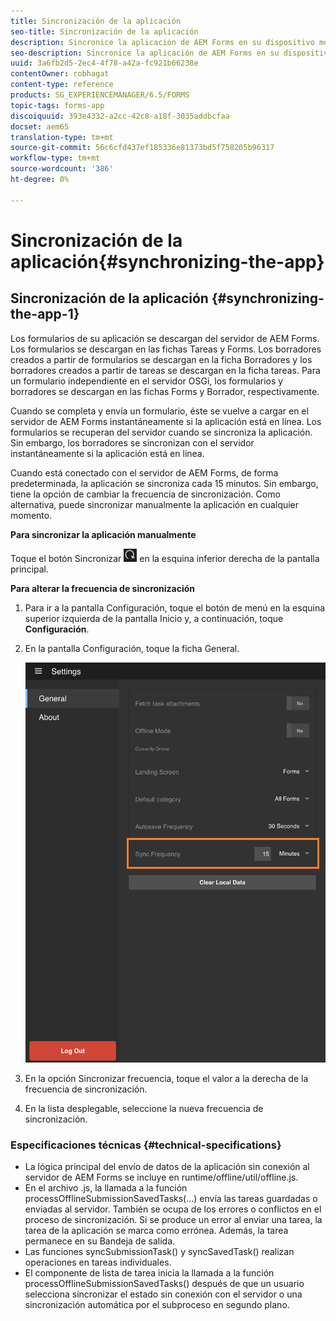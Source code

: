 ```yaml
---
title: Sincronización de la aplicación
seo-title: Sincronización de la aplicación
description: Sincronice la aplicación de AEM Forms en su dispositivo móvil con el servidor de AEM Forms.
seo-description: Sincronice la aplicación de AEM Forms en su dispositivo móvil con el servidor de AEM Forms.
uuid: 3a6fb2d5-2ec4-4f78-a42a-fc921b66238e
contentOwner: robhagat
content-type: reference
products: SG_EXPERIENCEMANAGER/6.5/FORMS
topic-tags: forms-app
discoiquuid: 393e4332-a2cc-42c8-a18f-3035addbcfaa
docset: aem65
translation-type: tm+mt
source-git-commit: 56c6cfd437ef185336e81373bd5f758205b96317
workflow-type: tm+mt
source-wordcount: '386'
ht-degree: 0%

---
```



# Sincronización de la aplicación{#synchronizing-the-app}

## Sincronización de la aplicación {#synchronizing-the-app-1}

Los formularios de su aplicación se descargan del servidor de AEM Forms. Los formularios se descargan en las fichas Tareas y Forms. Los borradores creados a partir de formularios se descargan en la ficha Borradores y los borradores creados a partir de tareas se descargan en la ficha tareas. Para un formulario independiente en el servidor OSGi, los formularios y borradores se descargan en las fichas Forms y Borrador, respectivamente.

Cuando se completa y envía un formulario, éste se vuelve a cargar en el servidor de AEM Forms instantáneamente si la aplicación está en línea. Los formularios se recuperan del servidor cuando se sincroniza la aplicación. Sin embargo, los borradores se sincronizan con el servidor instantáneamente si la aplicación está en línea.

Cuando está conectado con el servidor de AEM Forms, de forma predeterminada, la aplicación se sincroniza cada 15 minutos. Sin embargo, tiene la opción de cambiar la frecuencia de sincronización. Como alternativa, puede sincronizar manualmente la aplicación en cualquier momento.

**Para sincronizar la aplicación manualmente**

Toque el botón Sincronizar ![sync-app](assets/sync-app.png) en la esquina inferior derecha de la pantalla principal.

**Para alterar la frecuencia de sincronización**

1. Para ir a la pantalla Configuración, toque el botón de menú en la esquina superior izquierda de la pantalla Inicio y, a continuación, toque **Configuración**.
1. En la pantalla Configuración, toque la ficha General.

   ![Configuración de frecuencia de sincronización en la ventana Configuración general](assets/gen-settings-2.png)

1. En la opción Sincronizar frecuencia, toque el valor a la derecha de la frecuencia de sincronización.
1. En la lista desplegable, seleccione la nueva frecuencia de sincronización.

### Especificaciones técnicas {#technical-specifications}

* La lógica principal del envío de datos de la aplicación sin conexión al servidor de AEM Forms se incluye en runtime/offline/util/offline.js.
* En el archivo .js, la llamada a la función processOfflineSubmissionSavedTasks(...) envía las tareas guardadas o enviadas al servidor. También se ocupa de los errores o conflictos en el proceso de sincronización. Si se produce un error al enviar una tarea, la tarea de la aplicación se marca como errónea. Además, la tarea permanece en su Bandeja de salida.
* Las funciones syncSubmissionTask() y syncSavedTask() realizan operaciones en tareas individuales.
* El componente de lista de tarea inicia la llamada a la función processOfflineSubmissionSavedTasks() después de que un usuario selecciona sincronizar el estado sin conexión con el servidor o una sincronización automática por el subproceso en segundo plano.
